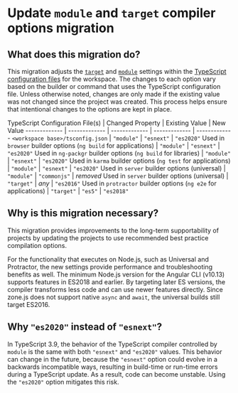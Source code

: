# Update `module` and `target` compiler options migration

## What does this migration do?

This migration adjusts the [`target`](https://www.typescriptlang.org/v2/en/tsconfig#target) and [`module`](https://www.typescriptlang.org/v2/en/tsconfig#module) settings within the [TypeScript configuration files](guide/typescript-configuration) for the workspace.
The changes to each option vary based on the builder or command that uses the TypeScript configuration file.
Unless otherwise noted, changes are only made if the existing value was not changed since the project was created.
This process helps ensure that intentional changes to the options are kept in place.

TypeScript Configuration File(s) | Changed Property | Existing Value | New Value
------------- | ------------- | ------------- | ------------- | -------------
`<workspace base>/tsconfig.json` | `"module"` | `"esnext"` | `"es2020"`
Used in `browser` builder options (`ng build` for applications) | `"module"` | `"esnext"` | `"es2020"`
Used in `ng-packgr` builder options (`ng build` for libraries) | `"module"` | `"esnext"` | `"es2020"`
Used in `karma` builder options (`ng test` for applications) | `"module"` | `"esnext"` | `"es2020"`
Used in `server` builder options (universal) | `"module"` | `"commonjs"` | _removed_
Used in `server` builder options (universal) | `"target"` | _any_ | `"es2016"`
Used in `protractor` builder options (`ng e2e` for applications) | `"target"` | `"es5"` | `"es2018"`

## Why is this migration necessary?

This migration provides improvements to the long-term supportability of projects by updating the projects to use recommended best practice compilation options.

For the functionality that executes on Node.js, such as Universal and Protractor, the new settings provide performance and troubleshooting benefits as well.
The minimum Node.js version for the Angular CLI (v10.13) supports features in ES2018 and earlier.
By targeting later ES versions, the compiler transforms less code and can use newer features directly.
Since zone.js does not support native `async` and `await`, the universal builds still target ES2016.

## Why `"es2020"` instead of `"esnext"`?

In TypeScript 3.9, the behavior of the TypeScript compiler controlled by `module` is the same with both `"esnext"` and `"es2020"` values.
This behavior can change in the future, because the `"esnext"` option could evolve in a backwards incompatible ways, resulting in build-time or run-time errors during a TypeScript update.
As a result, code can become unstable. Using the `"es2020"` option mitigates this risk.
